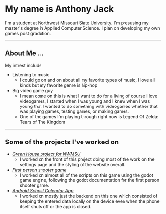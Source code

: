 # My name is Anthony Jack
I'm a student at Northwest Missouri State University. I'm presusing my master's degree in Applied Computer Science. I plan on developing my own games post gradution. <br>

---

## About Me ...
My intrest include
- Listening to music
  - I could go on and on about all my favorite types of music, I love all kinds but my favorite genre is hip-hop
- Big video game guy
  - I mean come on this is what I want to do for a living of course I love videogames, I started when I was young and I knew when I was young that I wanted to do something with videogames whether that was playing games, testing games, or making games.
  - One of the games I'm playing through right now is Legend Of Zelda: Tears of The Kingdom
---

## Some of the projects I've worked on
- [_Green House project for NWMSU_](https://github.com/44440-f23/greenhouse-frontend)
    - I worked on the front of this project doing most of the work on the settings page and the styling of the website overall.
- [_First person shooter game_](https://github.com/44351-w23/final-project-apl-studios)
    - I worked on almost all of the scripts on this game using the godot game engine, following the godot documentation for the first person shooter game.
- [_Android School Calendar App_](https://github.com/EmeraldKnight2814/Perfect_Planner)
    - I worked on mostly just the backend on this one which consisted of keeping the entered data locally on the device even when the phone itself shuts off or the app is closed.
  

<!--
**DopeAnt25/DopeAnt25** is a ✨ _special_ ✨ repository because its `README.md` (this file) appears on your GitHub profile.

Here are some ideas to get you started:

- 🔭 I’m currently working on ...
- 🌱 I’m currently learning ...
- 👯 I’m looking to collaborate on ...
- 🤔 I’m looking for help with ...
- 💬 Ask me about ...
- 📫 How to reach me: ...
- 😄 Pronouns: ...
- ⚡ Fun fact: ...
-->
